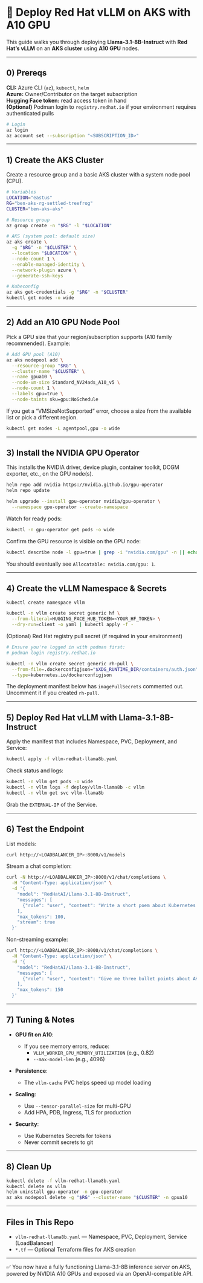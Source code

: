 # 🚀 Deploy Red Hat vLLM on AKS with A10 GPU

This guide walks you through deploying **Llama-3.1-8B-Instruct** with **Red Hat’s vLLM** on an **AKS cluster** using **A10 GPU** nodes.

---

## 0) Prereqs

**CLI:** Azure CLI (`az`), `kubectl`, `helm`  
**Azure:** Owner/Contributor on the target subscription  
**Hugging Face token:** read access token in hand  
**(Optional)** Podman login to `registry.redhat.io` if your environment requires authenticated pulls

```bash
# Login
az login
az account set --subscription "<SUBSCRIPTION_ID>"
```

---

## 1) Create the AKS Cluster

Create a resource group and a basic AKS cluster with a system node pool (CPU).

```bash
# Variables
LOCATION="eastus"
RG="ben-aks-rg-settled-treefrog"
CLUSTER="ben-aks-aks"

# Resource group
az group create -n "$RG" -l "$LOCATION"

# AKS (system pool: default size)
az aks create \
  -g "$RG" -n "$CLUSTER" \
  --location "$LOCATION" \
  --node-count 1 \
  --enable-managed-identity \
  --network-plugin azure \
  --generate-ssh-keys

# Kubeconfig
az aks get-credentials -g "$RG" -n "$CLUSTER"
kubectl get nodes -o wide
```

---

## 2) Add an A10 GPU Node Pool

Pick a GPU size that your region/subscription supports (A10 family recommended). Example:

```bash
# Add GPU pool (A10)
az aks nodepool add \
  --resource-group "$RG" \
  --cluster-name "$CLUSTER" \
  --name gpua10 \
  --node-vm-size Standard_NV24ads_A10_v5 \
  --node-count 1 \
  --labels gpu=true \
  --node-taints sku=gpu:NoSchedule
```

If you get a “VMSizeNotSupported” error, choose a size from the available list or pick a different region.

```bash
kubectl get nodes -L agentpool,gpu -o wide
```

---

## 3) Install the NVIDIA GPU Operator

This installs the NVIDIA driver, device plugin, container toolkit, DCGM exporter, etc., on the GPU node(s).

```bash
helm repo add nvidia https://nvidia.github.io/gpu-operator
helm repo update

helm upgrade --install gpu-operator nvidia/gpu-operator \
  --namespace gpu-operator --create-namespace
```

Watch for ready pods:

```bash
kubectl -n gpu-operator get pods -o wide
```

Confirm the GPU resource is visible on the GPU node:

```bash
kubectl describe node -l gpu=true | grep -i "nvidia.com/gpu" -n || echo "GPU resource not visible yet"
```

You should eventually see `Allocatable: nvidia.com/gpu: 1`.

---

## 4) Create the vLLM Namespace & Secrets

```bash
kubectl create namespace vllm

kubectl -n vllm create secret generic hf \
  --from-literal=HUGGING_FACE_HUB_TOKEN=<YOUR_HF_TOKEN> \
  --dry-run=client -o yaml | kubectl apply -f -
```

(Optional) Red Hat registry pull secret (if required in your environment)

```bash
# Ensure you're logged in with podman first:
# podman login registry.redhat.io

kubectl -n vllm create secret generic rh-pull \
  --from-file=.dockerconfigjson="$XDG_RUNTIME_DIR/containers/auth.json" \
  --type=kubernetes.io/dockerconfigjson
```

The deployment manifest below has `imagePullSecrets` commented out. Uncomment it if you created `rh-pull`.

---

## 5) Deploy Red Hat vLLM with Llama-3.1-8B-Instruct

Apply the manifest that includes Namespace, PVC, Deployment, and Service:

```bash
kubectl apply -f vllm-redhat-llama8b.yaml
```

Check status and logs:

```bash
kubectl -n vllm get pods -o wide
kubectl -n vllm logs -f deploy/vllm-llama8b -c vllm
kubectl -n vllm get svc vllm-llama8b
```

Grab the `EXTERNAL-IP` of the Service.

---

## 6) Test the Endpoint

List models:

```bash
curl http://<LOADBALANCER_IP>:8000/v1/models
```

Stream a chat completion:

```bash
curl -N http://<LOADBALANCER_IP>:8000/v1/chat/completions \
  -H "Content-Type: application/json" \
  -d '{
    "model": "RedHatAI/Llama-3.1-8B-Instruct",
    "messages": [
      {"role": "user", "content": "Write a short poem about Kubernetes and GPUs."}
    ],
    "max_tokens": 100,
    "stream": true
  }'
```

Non-streaming example:

```bash
curl http://<LOADBALANCER_IP>:8000/v1/chat/completions \
  -H "Content-Type: application/json" \
  -d '{
    "model": "RedHatAI/Llama-3.1-8B-Instruct",
    "messages": [
      {"role": "user", "content": "Give me three bullet points about AKS GPU scheduling."}
    ],
    "max_tokens": 150
  }'
```

---

## 7) Tuning & Notes

- **GPU fit on A10**:
  - If you see memory errors, reduce:
    - `VLLM_WORKER_GPU_MEMORY_UTILIZATION` (e.g., 0.82)
    - `--max-model-len` (e.g., 4096)

- **Persistence**:
  - The `vllm-cache` PVC helps speed up model loading

- **Scaling**:
  - Use `--tensor-parallel-size` for multi-GPU
  - Add HPA, PDB, Ingress, TLS for production

- **Security**:
  - Use Kubernetes Secrets for tokens
  - Never commit secrets to git

---

## 8) Clean Up

```bash
kubectl delete -f vllm-redhat-llama8b.yaml
kubectl delete ns vllm
helm uninstall gpu-operator -n gpu-operator
az aks nodepool delete -g "$RG" --cluster-name "$CLUSTER" -n gpua10
```

---

## Files in This Repo

- `vllm-redhat-llama8b.yaml` — Namespace, PVC, Deployment, Service (LoadBalancer)  
- `*.tf` — Optional Terraform files for AKS creation

---

✅ You now have a fully functioning Llama-3.1-8B inference server on AKS, powered by NVIDIA A10 GPUs and exposed via an OpenAI-compatible API.
